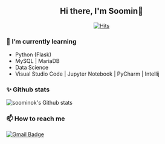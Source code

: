 <h2 align=center> Hi there, I'm Soomin👋 </h2> 

<div align=center>
  
[![Hits](https://hits.seeyoufarm.com/api/count/incr/badge.svg?url=https%3A%2F%2Fgithub.com%2Fsoominok&count_bg=%2379C83D&title_bg=%23555555&icon=&icon_color=%23E7E7E7&title=hits&edge_flat=false)](https://hits.seeyoufarm.com)

</div>

### 🌱 I’m currently learning
- Python (Flask)
- MySQL  |  MariaDB
- Data Science
- Visual Studio Code  |  Jupyter Notebook  |  PyCharm  |  Intellij


### ✨ Github stats
![soominok's Github stats](https://github-readme-stats.vercel.app/api?username=soominok&theme=highcontrast&show_icons=true&count_private=true)
<!--
![Top Languages Card](https://github-readme-stats.vercel.app/api/top-langs/?username=soominok&theme=highcontrast)
-->


### 📫 How to reach me <br/>
[![Gmail Badge](https://img.shields.io/badge/-Gmail-d14836?style=flat-square&logo=Gmail&logoColor=white&link=mailto:ssoominok@gmail.com)](mailto:ssoominok@gmail.com)


<!--
**soominok/soominok** is a ✨ _special_ ✨ repository because its `README.md` (this file) appears on your GitHub profile.

Here are some ideas to get you started:

- 🔭 I’m currently working on ...
- 🌱 I’m currently learning ...
- 👯 I’m looking to collaborate on ...
- 🤔 I’m looking for help with ...
- 💬 Ask me about ...
- 📫 How to reach me: ...
- 😄 Pronouns: ...
- ⚡ Fun fact: ...
-->
